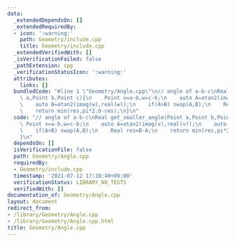 ```yaml
---
data:
  _extendedDependsOn: []
  _extendedRequiredBy:
  - icon: ':warning:'
    path: Geometry/include.cpp
    title: Geometry/include.cpp
  _extendedVerifiedWith: []
  _isVerificationFailed: false
  _pathExtension: cpp
  _verificationStatusIcon: ':warning:'
  attributes:
    links: []
  bundledCode: "#line 1 \"Geometry/Angle.cpp\"\n// angle of a-b-c\nReal get_smaller_angle(Point\
    \ a,Point b,Point c){\n    Point v=a-b,w=c-b;\n    auto A=atan2(imag(v),real(v));\n\
    \    auto B=atan2(imag(w),real(w));\n    if(A>B) swap(A,B);\n    Real res=B-A;\n\
    \    return min(res,pi*2.0-res);\n}\n"
  code: "// angle of a-b-c\nReal get_smaller_angle(Point a,Point b,Point c){\n   \
    \ Point v=a-b,w=c-b;\n    auto A=atan2(imag(v),real(v));\n    auto B=atan2(imag(w),real(w));\n\
    \    if(A>B) swap(A,B);\n    Real res=B-A;\n    return min(res,pi*2.0-res);\n\
    }\n"
  dependsOn: []
  isVerificationFile: false
  path: Geometry/Angle.cpp
  requiredBy:
  - Geometry/include.cpp
  timestamp: '2021-07-12 17:10:40+09:00'
  verificationStatus: LIBRARY_NO_TESTS
  verifiedWith: []
documentation_of: Geometry/Angle.cpp
layout: document
redirect_from:
- /library/Geometry/Angle.cpp
- /library/Geometry/Angle.cpp.html
title: Geometry/Angle.cpp
---
```

